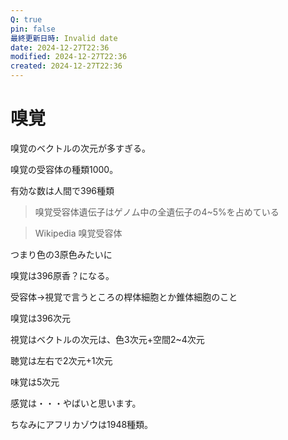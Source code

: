 ```yaml
---
Q: true
pin: false
最終更新日時: Invalid date
date: 2024-12-27T22:36
modified: 2024-12-27T22:36
created: 2024-12-27T22:36
---
```

# 嗅覚

嗅覚のベクトルの次元が多すぎる。

嗅覚の受容体の種類1000。

有効な数は人間で396種類

>嗅覚受容体遺伝子はゲノム中の全遺伝子の4~5%を占めている

>Wikipedia 嗅覚受容体

つまり色の3原色みたいに

嗅覚は396原香？になる。

受容体→視覚で言うところの桿体細胞とか錐体細胞のこと

嗅覚は396次元

視覚はベクトルの次元は、色3次元+空間2~4次元

聴覚は左右で2次元+1次元

味覚は5次元

感覚は・・・やばいと思います。

ちなみにアフリカゾウは1948種類。